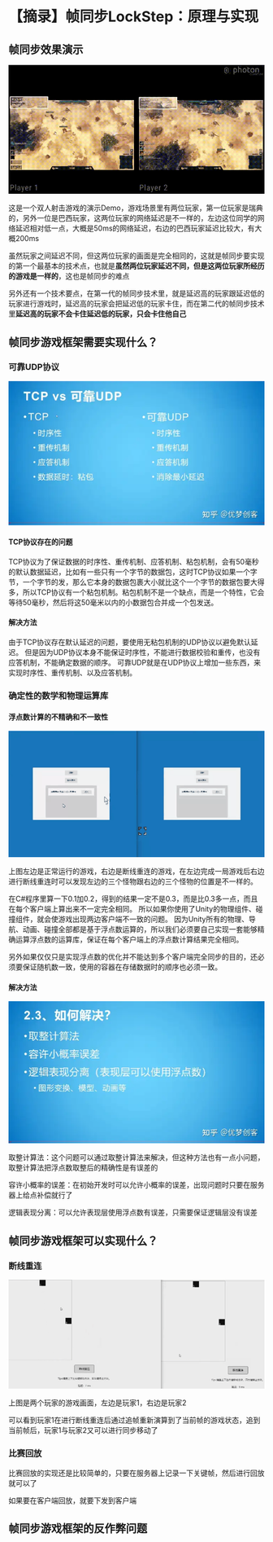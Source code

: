 # 【摘录】帧同步LockStep：原理与实现

## 帧同步效果演示

![](./i/framesync.gif)

这是一个双人射击游戏的演示Demo，游戏场景里有两位玩家，第一位玩家是瑞典的，另外一位是巴西玩家，这两位玩家的网络延迟是不一样的，左边这位同学的网络延迟相对低一点，大概是50ms的网络延迟，右边的巴西玩家延迟比较大，有大概200ms

虽然玩家之间延迟不同，但这两位玩家的画面是完全相同的，这就是帧同步要实现的第一个最基本的技术点，也就是**虽然两位玩家延迟不同，但是这两位玩家所经历的游戏是一样的**，这也是帧同步的难点

另外还有一个技术要点，在第一代的帧同步技术里，就是延迟高的玩家跟延迟低的玩家进行游戏时，延迟高的玩家会把延迟低的玩家卡住，而在第二代的帧同步技术里**延迟高的玩家不会卡住延迟低的玩家，只会卡住他自己**

## 帧同步游戏框架需要实现什么？

### 可靠UDP协议

![](i/v2-fb3ba974767cac8f124d97fe10325a91_720w.webp)

#### TCP协议存在的问题

TCP协议为了保证数据的时序性、重传机制、应答机制、粘包机制，会有50毫秒的默认数据延迟，比如有一些只有一个字节的数据包，这时TCP协议如果一个字节，一个字节的发，那么它本身的数据包裹大小就比这个一个字节的数据包要大得多，所以TCP协议有一个粘包机制。粘包机制不是一个缺点，而是一个特性，它会等待50毫秒，然后将这50毫米以内的小数据包合并成一个包发送。

#### 解决方法

由于TCP协议存在默认延迟的问题，要使用无粘包机制的UDP协议以避免默认延迟。
但是因为UDP协议本身不能保证时序性，不能进行数据校验和重传，也没有应答机制，不能确定数据的顺序。
可靠UDP就是在UDP协议上增加一些东西，来实现时序性、重传机制、以及应答机制。

### 确定性的数学和物理运算库

#### 浮点数计算的不精确和不一致性

![](i/framesync2.gif)

上图左边是正常运行的游戏，右边是断线重连的游戏，在左边完成一局游戏后右边进行断线重连时可以发现左边的三个怪物跟右边的三个怪物的位置是不一样的。

在C#程序里算一下0.1加0.2，得到的结果一定不是0.3，而是比0.3多一点，而且在每个客户端上算出来不一定完全相同。
所以如果你使用了Unity的物理组件、碰撞组件，就会使游戏出现两边客户端不一致的问题。
因为Unity所有的物理、导航、动画、碰撞全部都是基于浮点数运算的，所以我们必须要自己实现一套能够精确运算浮点数的运算库，保证在每个客户端上的浮点数计算结果完全相同。

另外如果仅仅只是实现浮点数的优化并不能达到多个客户端完全同步的目的，还必须要保证随机数一致，使用的容器在存储数据时的顺序也必须一致。

#### 解决方法

![](i/v2-1e7d5631eaec0c45f57d666e437a25a8_720w.webp)

取整计算法：这个问题可以通过取整计算法来解决，但这种方法也有一点小问题，取整计算法把浮点数取整后的精确性是有误差的

容许小概率的误差：在初始开发时可以允许小概率的误差，出现问题时只要在服务器上给点补偿就行了

逻辑表现分离：可以允许表现层使用浮点数有误差，只需要保证逻辑层没有误差

## 帧同步游戏框架可以实现什么？

### 断线重连

![](i/framesync3.gif)

上图是两个玩家的游戏画面，左边是玩家1，右边是玩家2

可以看到玩家1在进行断线重连后通过追帧重新演算到了当前帧的游戏状态，追到当前帧后，玩家1与玩家2又可以进行同步移动了

### 比赛回放

比赛回放的实现还是比较简单的，只要在服务器上记录一下关键帧，然后进行回放就可以了

如果要在客户端回放，就要下发到客户端

## 帧同步游戏框架的反作弊问题

